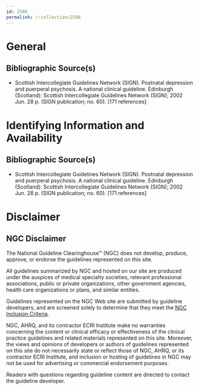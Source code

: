 ```yaml
---
id: 2586
permalink: /:collection/2586
---
```


# General

## Bibliographic Source(s)

- Scottish Intercollegiate Guidelines Network (SIGN). Postnatal depression and puerperal psychosis. A national clinical guideline. Edinburgh (Scotland): Scottish Intercollegiate Guidelines Network (SIGN); 2002 Jun. 28 p. (SIGN publication; no. 60). [171 references]

# Identifying Information and Availability

## Bibliographic Source(s)

- Scottish Intercollegiate Guidelines Network (SIGN). Postnatal depression and puerperal psychosis. A national clinical guideline. Edinburgh (Scotland): Scottish Intercollegiate Guidelines Network (SIGN); 2002 Jun. 28 p. (SIGN publication; no. 60). [171 references]

# Disclaimer

## NGC Disclaimer

The National Guideline Clearinghouse™ (NGC) does not develop, produce, approve, or endorse the guidelines represented on this site.

All guidelines summarized by NGC and hosted on our site are produced under the auspices of medical specialty societies, relevant professional associations, public or private organizations, other government agencies, health care organizations or plans, and similar entities.

Guidelines represented on the NGC Web site are submitted by guideline developers, and are screened solely to determine that they meet the [NGC Inclusion Criteria](/help-and-about/summaries/inclusion-criteria).

NGC, AHRQ, and its contractor ECRI Institute make no warranties concerning the content or clinical efficacy or effectiveness of the clinical practice guidelines and related materials represented on this site. Moreover, the views and opinions of developers or authors of guidelines represented on this site do not necessarily state or reflect those of NGC, AHRQ, or its contractor ECRI Institute, and inclusion or hosting of guidelines in NGC may not be used for advertising or commercial endorsement purposes.

Readers with questions regarding guideline content are directed to contact the guideline developer.

